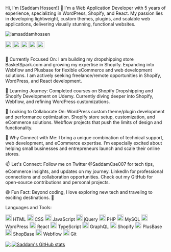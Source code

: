 Hi, I'm [Saddam Hossen!] 👋
I'm a Web Application Developer with 5 years of experience, specializing in WordPress, Shopify, and React. My passion lies in developing lightweight, custom themes, plugins, and scalable web applications, delivering visually stunning, functional websites.

<p align="left"> <img src="https://komarev.com/ghpvc/?username=iamsaddamhossen&label=Views&color=blue&style=plastic" alt="iamsaddamhossen" /> </p> <a href="https://twitter.com/SaddamCse007"> <img align="left" alt="Saddam's Twitter" width="22px" src="https://cdn.jsdelivr.net/npm/simple-icons@v3/icons/twitter.svg" /> </a> <a href="https://linkedin.com/in/muhammad-saddam-hossen-a8562b131"> <img align="left" alt="Saddam's LinkedIn" width="22px" src="https://cdn.jsdelivr.net/npm/simple-icons@v3/icons/linkedin.svg" /> </a> <a href="https://github.com/iamsaddamhossen"> <img align="left" alt="Saddam's Github" width="22px" src="https://cdn.jsdelivr.net/npm/simple-icons@v3/icons/github.svg" /> </a> <a href="https://instagram.com/saddam.wp/"> <img align="left" alt="Saddam's Instagram" width="22px" src="https://cdn.jsdelivr.net/npm/simple-icons@v3/icons/instagram.svg" /> </a> <a href="https://www.facebook.com/iamsaddamhossen/"> <img align="left" alt="Saddam's Facebook" width="22px" src="https://cdn.jsdelivr.net/npm/simple-icons@v3/icons/facebook.svg" /> </a> <br/> <br/>

🔭 Currently Focused On:
I am building my dropshipping store BasketSpark.com and growing my expertise in Shopify.
Expanding into Webflow and Plusbase for flexible eCommerce and web development solutions.
I am actively seeking freelance/remote opportunities in Shopify, WordPress, and React development.

🌱 Learning Journey:
Completed courses on Shopify Dropshipping and Shopify Development on Udemy.
Currently diving deeper into Shopify, Webflow, and refining WordPress customizations.

👯 Looking to Collaborate On:
WordPress custom theme/plugin development and performance optimization.
Shopify store setup, customization, and eCommerce solutions.
Webflow projects that push the limits of design and functionality.

🤔 Why Connect with Me:
I bring a unique combination of technical support, web development, and eCommerce expertise. I’m especially excited about helping small businesses and entrepreneurs launch and scale their online stores.

📫 Let's Connect:
Follow me on Twitter @SaddamCse007 for tech tips, eCommerce insights, and updates on my journey.
LinkedIn for professional connections and collaboration opportunities.
Check out my GitHub for open-source contributions and personal projects.

😄 Fun Fact:
Beyond coding, I love exploring new tech and traveling to exciting destinations. 🚀

Languages and Tools:

<code><img height="20" src="https://img.icons8.com/color/48/000000/html-5.png"></code> HTML
<code><img height="20" src="https://img.icons8.com/color/48/000000/css3.png"></code> CSS
<code><img height="20" src="https://img.icons8.com/color/48/000000/javascript.png"></code> JavaScript
<code><img height="20" src="https://img.icons8.com/ios-filled/50/000000/jquery.png"></code> jQuery
<code><img height="20" src="https://img.icons8.com/color/48/000000/php.png"></code> PHP
<code><img height="20" src="https://img.icons8.com/color/48/000000/mysql.png"></code> MySQL
<code><img height="20" src="https://img.icons8.com/color/48/000000/wordpress.png"></code> WordPress
<code><img height="20" src="https://img.icons8.com/color/48/000000/react-native.png"></code> React
<code><img height="20" src="https://img.icons8.com/color/48/000000/typescript.png"></code> TypeScript
<code><img height="20" src="https://img.icons8.com/color/48/000000/graphql.png"></code> GraphQL
<code><img height="20" src="https://img.icons8.com/color/48/000000/shopify.png"></code> Shopify
<code><img height="20" src="https://img.icons8.com/fluency/48/000000/plus.png"></code> PlusBase
<code><img height="20" src="https://img.icons8.com/color/48/000000/database.png"></code> ShopBase
<code><img height="20" src="https://img.icons8.com/color/48/000000/webflow.png"></code> Webflow
<code><img height="20" src="https://img.icons8.com/color/48/000000/git.png"></code> Git

<a href="https://github.com/iamsaddamhossen"> <img align="center" src="https://github-readme-stats.vercel.app/api/top-langs/?username=iamsaddamhossen&theme=light&hide_langs_below=1" /> </a> <a href="https://github.com/iamsaddamhossen"> <img align="center" src="https://github-readme-stats.vercel.app/api?username=iamsaddamhossen&show_icons=true&theme=light&line_height=27" alt="Saddam's GitHub stats"/> </a>
